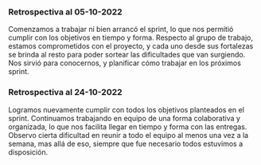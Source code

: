 ### Retrospectiva al 05-10-2022

Comenzamos a trabajar ni bien arrancó el sprint, lo que nos permitió cumplir con los objetivos en tiempo y forma. Respecto al grupo de trabajo, estamos comprometidos con el proyecto, y cada uno desde sus fortalezas se brinda al resto para poder sortear las dificultades que van surgiendo. Nos sirvió para conocernos, y planificar cómo trabajar en los próximos sprint.


### Retrospectiva al 24-10-2022

Logramos nuevamente cumplir con todos los objetivos planteados en el sprint. Continuamos trabajando en equipo de una forma colaborativa y organizada, lo que nos facilita llegar en tiempo y forma con las entregas. Observo cierta dificultad en reunir a todo el equipo al menos una vez a la semana, mas allá de eso, siempre que fue necesario todos estuvimos a disposición. 

